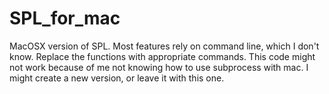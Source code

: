 # SPL_for_mac
MacOSX version of SPL. Most features rely on command line, which I don't know. Replace the functions with appropriate commands.
This code might not work because of me not knowing how to use subprocess with mac. I might create a new version, or leave it with this one.
